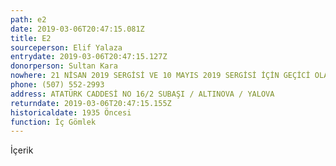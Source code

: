 ```yaml
---
path: e2
date: 2019-03-06T20:47:15.081Z
title: E2
sourceperson: Elif Yalaza
entrydate: 2019-03-06T20:47:15.127Z
donorperson: Sultan Kara
nowhere: 21 NİSAN 2019 SERGİSİ VE 10 MAYIS 2019 SERGİSİ İÇİN GEÇİCİ OLARAK MÜZEDE
phone: (507) 552-2993
address: ATATÜRK CADDESİ NO 16/2 SUBAŞI / ALTINOVA / YALOVA
returndate: 2019-03-06T20:47:15.155Z
historicaldate: 1935 Öncesi
function: İç Gömlek
---
```

İçerik
